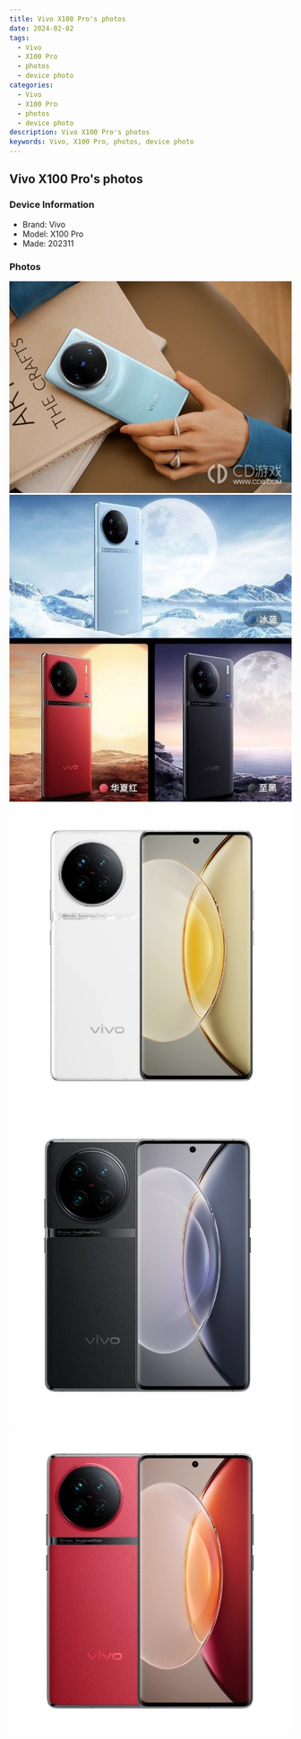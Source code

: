 ```yaml
---
title: Vivo X100 Pro's photos
date: 2024-02-02
tags: 
  - Vivo
  - X100 Pro
  - photos
  - device photo
categories: 
  - Vivo
  - X100 Pro
  - photos
  - device photo
description: Vivo X100 Pro's photos
keywords: Vivo, X100 Pro, photos, device photo
---
```


## Vivo X100 Pro's photos

### Device Information

- Brand: Vivo
- Model: X100 Pro
- Made: 202311

### Photos

![/images/best-assets/devices/vivo/vivo-x100-pro/1.jpg](/images/best-assets/devices/vivo/vivo-x100-pro/1.jpg)
![/images/best-assets/devices/vivo/vivo-x100-pro/2.jpg](/images/best-assets/devices/vivo/vivo-x100-pro/2.jpg)
![/images/best-assets/devices/vivo/vivo-x100-pro/3.jpg](/images/best-assets/devices/vivo/vivo-x100-pro/3.jpg)
![/images/best-assets/devices/vivo/vivo-x100-pro/4.jpg](/images/best-assets/devices/vivo/vivo-x100-pro/4.jpg)
![/images/best-assets/devices/vivo/vivo-x100-pro/5.jpg](/images/best-assets/devices/vivo/vivo-x100-pro/5.jpg)

